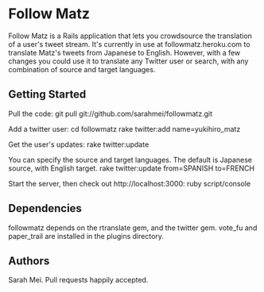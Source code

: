 Follow Matz
===========

Follow Matz is a Rails application that lets you crowdsource the translation
of a user's tweet stream. It's currently in use at followmatz.heroku.com to
translate Matz's tweets from Japanese to English. However, with a few changes
you could use it to translate any Twitter user or search, with any combination
of source and target languages.

Getting Started
---------------

Pull the code:
    git pull git://github.com/sarahmei/followmatz.git

Add a twitter user:
    cd followmatz
    rake twitter:add name=yukihiro_matz

Get the user's updates:
    rake twitter:update

You can specify the source and target languages. The default is Japanese source,
with English target.
    rake twitter:update from=SPANISH to=FRENCH

Start the server, then check out http://localhost:3000:
    ruby script/console

Dependencies
------------

followmatz depends on the rtranslate gem, and the twitter gem. vote_fu and
paper_trail are installed in the plugins directory.

Authors
-------

Sarah Mei. Pull requests happily accepted.

